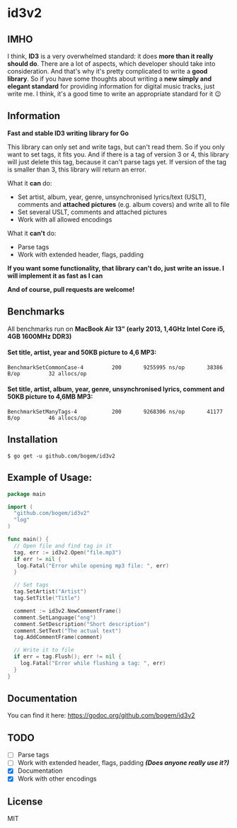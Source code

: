 # id3v2

## IMHO
I think, **ID3** is a very overwhelmed standard: it does **more than it really should do**. There are a lot of aspects, which developer should take into consideration. And that's why it's pretty complicated to write a **good library**. So if you have some thoughts about writing a **new simply and elegant standard** for providing information for digital music tracks, just write me. I think, it's a good time to write an appropriate standard for it 😉

## Information
**Fast and stable ID3 writing library for Go**

This library can only set and write tags, but can't read them. So if you only want to set tags, it fits you. And if there is a tag of version 3 or 4, this library will just delete this tag, because it can't parse tags yet. If version of the tag is smaller than 3, this library will return an error.

What it **can** do:
* Set artist, album, year, genre, unsynchronised lyrics/text (USLT), comments and **attached pictures** (e.g. album covers) and write all to file
* Set several USLT, comments and attached pictures
* Work with all allowed encodings

What it **can't** do:
* Parse tags
* Work with extended header, flags, padding

**If you want some functionality, that library can't do, just write an issue. I will implement it as fast as I can**

**And of course, pull requests are welcome!**

## Benchmarks

All benchmarks run on **MacBook Air 13" (early 2013, 1,4GHz Intel Core i5, 4GB 1600MHz DDR3)**

#### Set title, artist, year and 50KB picture to 4,6 MP3:
```
BenchmarkSetCommonCase-4	     200	   9255995 ns/op	   38386 B/op	      32 allocs/op
```

#### Set title, artist, album, year, genre, unsynchronised lyrics, comment and 50KB picture to 4,6MB MP3:
```
BenchmarkSetManyTags-4  	     200	   9268306 ns/op	   41177 B/op	      46 allocs/op
```

## Installation
  	$ go get -u github.com/bogem/id3v2

## Example of Usage:
```go
package main

import (
  "github.com/bogem/id3v2"
  "log"
)

func main() {
  // Open file and find tag in it
  tag, err := id3v2.Open("file.mp3")
  if err != nil {
   log.Fatal("Error while opening mp3 file: ", err)
  }

  // Set tags
  tag.SetArtist("Artist")
  tag.SetTitle("Title")

  comment := id3v2.NewCommentFrame()
  comment.SetLanguage("eng")
  comment.SetDescription("Short description")
  comment.SetText("The actual text")
  tag.AddCommentFrame(comment)

  // Write it to file
  if err = tag.Flush(); err != nil {
    log.Fatal("Error while flushing a tag: ", err)
  }
}

```

## Documentation

You can find it here: https://godoc.org/github.com/bogem/id3v2

## TODO

- [ ] Parse tags
- [ ] Work with extended header, flags, padding ***(Does anyone really use it?)***
- [x] Documentation
- [x] Work with other encodings

## License
MIT
